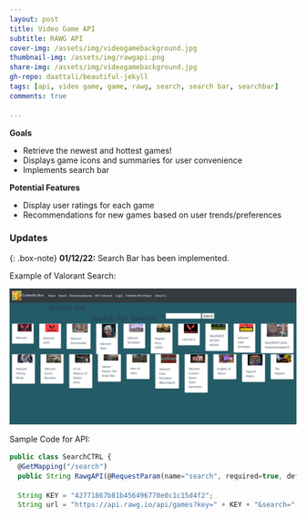 ```yaml
---
layout: post
title: Video Game API
subtitle: RAWG API
cover-img: /assets/img/videogamebackground.jpg
thumbnail-img: /assets/img/rawgapi.png
share-img: /assets/img/videogamebackground.jpg
gh-repo: daattali/beautiful-jekyll
tags: [api, video game, game, rawg, search, search bar, searchbar]
comments: true

---
```

**Goals**
- Retrieve the newest and hottest games!
- Displays game icons and summaries for user convenience
- Implements search bar

**Potential Features**
- Display user ratings for each game
- Recommendations for new games based on user trends/preferences

### Updates

{: .box-note}
**01/12/22:** Search Bar has been implemented.

Example of Valorant Search:

![Valorant](/assets/img/valorantsearch.png)

Sample Code for API:

```javascript
public class SearchCTRL {
  @GetMapping("/search")
  public String RawgAPI(@RequestParam(name="search", required=true, defaultValue= "") String search, Model model) throws IOException, InterruptedException, ParseException, JSONException {

  String KEY = "42771867b81b456496770e0c1c15d4f2";
  String url = "https://api.rawg.io/api/games?key=" + KEY + "&search=" + search;
```



